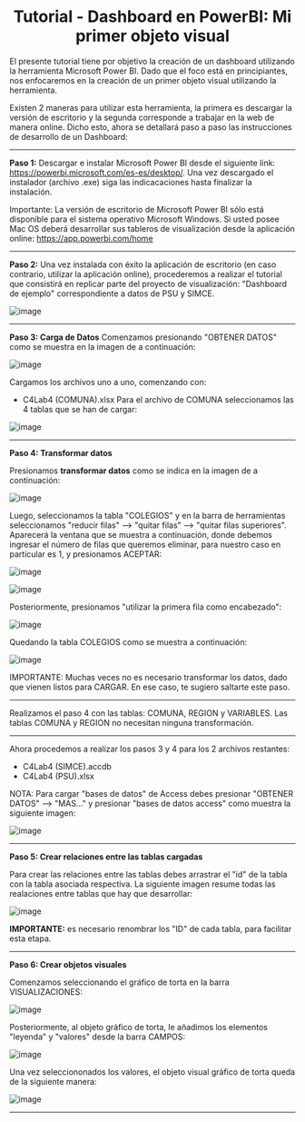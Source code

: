 <h1 align="center"> Tutorial - Dashboard en PowerBI: Mi primer objeto visual </h1> 

El  presente tutorial  tiene por  objetivo la creación de  un dashboard utilizando la herramienta Microsoft Power BI. Dado que el foco está en principiantes, nos enfocaremos en la creación de un primer objeto visual utilizando la herramienta.

Existen 2 maneras para utilizar esta herramienta, la primera es descargar la versión de escritorio y la segunda corresponde a trabajar en la web de manera online.
Dicho esto, ahora se detallará paso a paso las instrucciones de desarrollo de un Dashboard:

***********************************************************************************************************************************************************************

**Paso 1:** Descargar e instalar Microsoft Power BI desde el siguiente link: https://powerbi.microsoft.com/es-es/desktop/. Una vez descargado el instalador (archivo .exe) siga las indicacaciones hasta finalizar la instalación.

Importante: La versión de escritorio de Microsoft Power BI sólo está disponible para el sistema operativo Microsoft Windows. Si usted posee Mac OS deberá desarrollar sus tableros de visualización desde la aplicación online: https://app.powerbi.com/home
***********************************************************************************************************************************************************************

**Paso 2:**  Una vez instalada con éxito la aplicación de escritorio (en caso contrario, utilizar la aplicación online), procederemos a realizar el tutorial que consistirá en replicar parte del proyecto de visualización: "Dashboard de ejemplo" correspondiente a datos de PSU y SIMCE.

![image](https://user-images.githubusercontent.com/52829923/213713988-de57eacb-1166-42cc-9662-40f3ad37baa5.png)

***********************************************************************************************************************************************************************

**Paso 3: Carga de Datos**
Comenzamos presionando "OBTENER DATOS" como se muestra en la imagen de a continuación:

![image](https://user-images.githubusercontent.com/52829923/213748199-e1080fa4-7cbd-40ce-a17d-2bb555565c18.png)

Cargamos los archivos uno a uno, comenzando con: 
- C4Lab4 (COMUNA).xlsx
Para el archivo de COMUNA seleccionamos las 4 tablas que se han de cargar:

![image](https://user-images.githubusercontent.com/52829923/213754909-db1b7edb-2535-415d-b13c-92773f28337e.png)

***********************************************************************************************************************************************************************

**Paso 4: Transformar datos**

Presionamos **transformar datos** como se indica en la imagen de a continuación: 

![image](https://user-images.githubusercontent.com/52829923/213754946-1af902bc-7069-42a1-b394-1b530aeed8ce.png)

Luego, seleccionamos la tabla "COLEGIOS" y en la barra de herramientas seleccionamos "reducir filas" --> "quitar filas" --> "quitar filas superiores". Aparecerá la ventana que se muestra a continuación, donde debemos ingresar el número de filas que queremos eliminar, para nuestro caso en particular es 1, y presionamos ACEPTAR:

![image](https://user-images.githubusercontent.com/52829923/213755018-92363aed-9f3d-4af4-9fd5-5e68693044f7.png)


![image](https://user-images.githubusercontent.com/52829923/213755091-121588d6-3da7-4ea2-a58f-fb8e2ea5d037.png)

Posteriormente, presionamos "utilizar la primera fila como encabezado":

![image](https://user-images.githubusercontent.com/52829923/213756925-a00af6b7-c326-47f7-9fb6-f8b2a55ab378.png)

Quedando la tabla COLEGIOS como se muestra a continuación: 

![image](https://user-images.githubusercontent.com/52829923/213756961-e7ef2db1-9cec-4ee9-b8f1-aba7b2792be6.png)

IMPORTANTE: Muchas veces no es necesario transformar los datos, dado que vienen listos para CARGAR. En ese caso, te sugiero saltarte este paso.

***********************************************************************************************************************************************************************
Realizamos el paso 4 con las tablas: COMUNA, REGION y VARIABLES. Las tablas COMUNA y REGION no necesitan ninguna transformación.
***********************************************************************************************************************************************************************
Ahora procedemos a realizar los pasos 3 y 4 para los 2 archivos restantes:
- C4Lab4 (SIMCE).accdb
- C4Lab4 (PSU).xlsx

NOTA: Para cargar "bases de datos" de Access debes presionar "OBTENER DATOS" --> "MAS..." y presionar "bases de datos access" como muestra la siguiente imagen:

![image](https://user-images.githubusercontent.com/52829923/213765614-7b7c4a08-ae99-4cb2-8a29-0036db8d619a.png)

***********************************************************************************************************************************************************************

**Paso 5: Crear relaciones entre las tablas cargadas**

Para crear las relaciones entre las tablas debes arrastrar el "id" de la tabla con la tabla asociada respectiva. La siguiente imagen resume todas las realaciones entre tablas que hay que desarrollar:

![image](https://user-images.githubusercontent.com/52829923/213773615-69f6f678-7d4f-4c67-9482-23aa44d66a29.png)


**IMPORTANTE:** es necesario renombrar los "ID" de cada tabla, para facilitar esta etapa.

***********************************************************************************************************************************************************************

**Paso 6: Crear objetos visuales**

Comenzamos seleccionando el gráfico de torta en la barra VISUALIZACIONES:

![image](https://user-images.githubusercontent.com/52829923/213776787-9245d4a1-c267-41f0-b92a-af0ef72664df.png)

Posteriormente, al objeto gráfico de torta, le añadimos los elementos "leyenda" y "valores" desde la barra CAMPOS:

![image](https://user-images.githubusercontent.com/52829923/213776809-b71c146c-7eb4-447d-959f-48d7a7faf846.png)

Una vez selecciononados los valores, el objeto visual gráfico de torta queda de la siguiente manera:

![image](https://user-images.githubusercontent.com/52829923/213776845-31f9aa7e-7894-45d9-8f70-3e72e41e393a.png)

***********************************************************************************************************************************************************************
